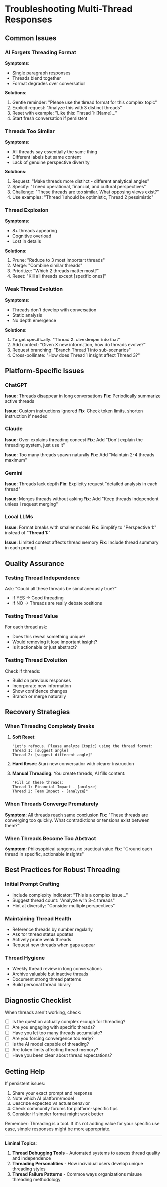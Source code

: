 # Troubleshooting Multi-Thread Responses

## Common Issues

### AI Forgets Threading Format

**Symptoms**: 
- Single paragraph responses
- Threads blend together
- Format degrades over conversation

**Solutions**:
1. Gentle reminder: "Please use the thread format for this complex topic"
2. Explicit request: "Analyze this with 3 distinct threads"
3. Reset with example: "Like this: Thread 1: [Name]..."
4. Start fresh conversation if persistent

### Threads Too Similar

**Symptoms**:
- All threads say essentially the same thing
- Different labels but same content
- Lack of genuine perspective diversity

**Solutions**:
1. Request: "Make threads more distinct - different analytical angles"
2. Specify: "I need operational, financial, and cultural perspectives"
3. Challenge: "These threads are too similar. What opposing views exist?"
4. Use examples: "Thread 1 should be optimistic, Thread 2 pessimistic"

### Thread Explosion

**Symptoms**:
- 8+ threads appearing
- Cognitive overload
- Lost in details

**Solutions**:
1. Prune: "Reduce to 3 most important threads"
2. Merge: "Combine similar threads"
3. Prioritize: "Which 2 threads matter most?"
4. Reset: "Kill all threads except [specific ones]"

### Weak Thread Evolution

**Symptoms**:
- Threads don't develop with conversation
- Static analysis
- No depth emergence

**Solutions**:
1. Target specifically: "Thread 2: dive deeper into that"
2. Add context: "Given X new information, how do threads evolve?"
3. Request branching: "Branch Thread 1 into sub-scenarios"
4. Cross-pollinate: "How does Thread 1 insight affect Thread 3?"

## Platform-Specific Issues

### ChatGPT
**Issue**: Threads disappear in long conversations
**Fix**: Periodically summarize active threads

**Issue**: Custom instructions ignored
**Fix**: Check token limits, shorten instruction if needed

### Claude
**Issue**: Over-explains threading concept
**Fix**: Add "Don't explain the threading system, just use it"

**Issue**: Too many threads spawn naturally
**Fix**: Add "Maintain 2-4 threads maximum"

### Gemini
**Issue**: Threads lack depth
**Fix**: Explicitly request "detailed analysis in each thread"

**Issue**: Merges threads without asking
**Fix**: Add "Keep threads independent unless I request merging"

### Local LLMs
**Issue**: Format breaks with smaller models
**Fix**: Simplify to "Perspective 1:" instead of "**Thread 1:**"

**Issue**: Limited context affects thread memory
**Fix**: Include thread summary in each prompt

## Quality Assurance

### Testing Thread Independence
Ask: "Could all these threads be simultaneously true?"
- If YES → Good threading
- If NO → Threads are really debate positions

### Testing Thread Value
For each thread ask:
- Does this reveal something unique?
- Would removing it lose important insight?
- Is it actionable or just abstract?

### Testing Thread Evolution
Check if threads:
- Build on previous responses
- Incorporate new information
- Show confidence changes
- Branch or merge naturally

## Recovery Strategies

### When Threading Completely Breaks

1. **Soft Reset**:
   ```
   "Let's refocus. Please analyze [topic] using the thread format:
   Thread 1: [suggest angle]
   Thread 2: [suggest different angle]"
   ```

2. **Hard Reset**:
   Start new conversation with clearer instruction

3. **Manual Threading**:
   You create threads, AI fills content:
   ```
   "Fill in these threads:
   Thread 1: Financial Impact - [analyze]
   Thread 2: Team Impact - [analyze]"
   ```

### When Threads Converge Prematurely

**Symptom**: All threads reach same conclusion
**Fix**: "These threads are converging too quickly. What contradictions or tensions exist between them?"

### When Threads Become Too Abstract

**Symptom**: Philosophical tangents, no practical value
**Fix**: "Ground each thread in specific, actionable insights"

## Best Practices for Robust Threading

### Initial Prompt Crafting
- Include complexity indicator: "This is a complex issue..."
- Suggest thread count: "Analyze with 3-4 threads"
- Hint at diversity: "Consider multiple perspectives"

### Maintaining Thread Health
- Reference threads by number regularly
- Ask for thread status updates
- Actively prune weak threads
- Request new threads when gaps appear

### Thread Hygiene
- Weekly thread review in long conversations
- Archive valuable but inactive threads
- Document strong thread patterns
- Build personal thread library

## Diagnostic Checklist

When threads aren't working, check:

- [ ] Is the question actually complex enough for threading?
- [ ] Are you engaging with specific threads?
- [ ] Have you let too many threads accumulate?
- [ ] Are you forcing convergence too early?
- [ ] Is the AI model capable of threading?
- [ ] Are token limits affecting thread memory?
- [ ] Have you been clear about thread expectations?

## Getting Help

If persistent issues:

1. Share your exact prompt and response
2. Note which AI platform/model
3. Describe expected vs actual behavior
4. Check community forums for platform-specific tips
5. Consider if simpler format might work better

Remember: Threading is a tool. If it's not adding value for your specific use case, simple responses might be more appropriate.

---

**Liminal Topics**:
1. **Thread Debugging Tools** - Automated systems to assess thread quality and independence
2. **Threading Personalities** - How individual users develop unique threading styles
3. **Thread Failure Patterns** - Common ways organizations misuse threading methodology